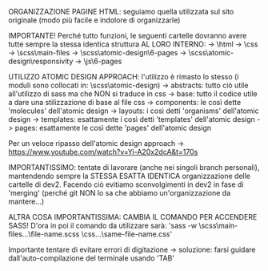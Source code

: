 ORGANIZZAZIONE PAGINE HTML: seguiamo quella utilizzata sul sito originale (modo più facile e indolore di organizzarle)
<!-- -------------------------------------------------------------------------------------------------------------------------------------------- -->

IMPORTANTE! Perché tutto funzioni, le seguenti cartelle dovranno avere tutte sempre la stessa identica struttura AL LORO INTERNO:
  -> \html
  -> \css
  -> \scss\main-files
  -> \scss\atomic-design\6-pages
  -> \scss\atomic-design\responsivity
  -> \js\6-pages

<!-- -------------------------------------------------------------------------------------------------------------------------------------------- -->

UTILIZZO ATOMIC DESIGN APPROACH: l'utilizzo è rimasto lo stesso (i moduli sono collocati in: \scss\atomic-design\)
  -> abstracts: tutto ciò utile all'utilizzo di sass ma che NON si traduce in css
  -> base: tutto il codice utile a dare una stilizzazione di base al file css
  -> components: le così dette 'molecules' dell'atomic design
  -> layouts: i così detti 'organisms' dell'atomic design
  -> templates: esattamente i così detti 'templates' dell'atomic design
  -> pages: esattamente le così dette 'pages' dell'atomic design

Per un veloce ripasso dell'atomic design approach -> https://www.youtube.com/watch?v=Yi-A20x2dcA&t=170s

<!-- -------------------------------------------------------------------------------------------------------------------------------------------- -->

IMPORTANTISSIMO: tentate di lavorare (anche nei singoli branch personali), mantendendo sempre la STESSA ESATTA IDENTICA organizzazione delle cartelle di dev2.
    Facendo ciò evitiamo sconvolgimenti in dev2 in fase di 'merging' (perché git NON lo sa che abbiamo un'organizzazione da mantere...)

<!-- -------------------------------------------------------------------------------------------------------------------------------------------- -->

ALTRA COSA IMPORTANTISSIMA: CAMBIA IL COMANDO PER ACCENDERE SASS!
D'ora in poi il comando da utilizzare sarà: 'sass -w \scss\main-files\...\file-name.scss \css\...\same-file-name.css'

Importante tentare di evitare errori di digitazione -> soluzione: farsi guidare dall'auto-compilazione del terminale usando 'TAB'

<!-- -------------------------------------------------------------------------------------------------------------------------------------------- -->